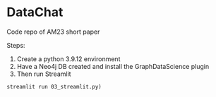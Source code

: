 # DataChat
Code repo of AM23 short paper

Steps:
1. Create a python 3.9.12 environment
2. Have a Neo4j DB created and install the GraphDataScience plugin
3. Then run Streamlit 
```shell
streamlit run 03_streamlit.py)
```
